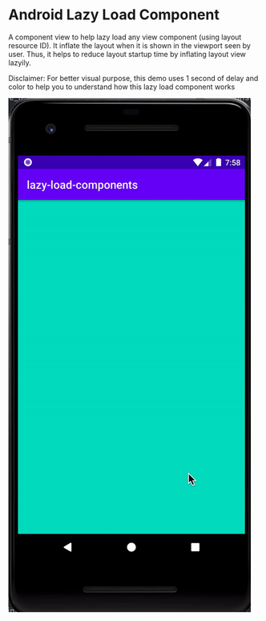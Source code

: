 # Android Lazy Load Component
A component view to help lazy load any view component (using layout resource ID). It inflate the layout when it is shown in the viewport seen by user. Thus, it helps to reduce layout startup time by inflating layout view lazyily.

Disclaimer: For better visual purpose, this demo uses 1 second of delay and color to help you to understand how this lazy load component works

![Demo](https://github.com/WendyYanto/android-lazy-load-component/blob/master/assets/demo.gif)

